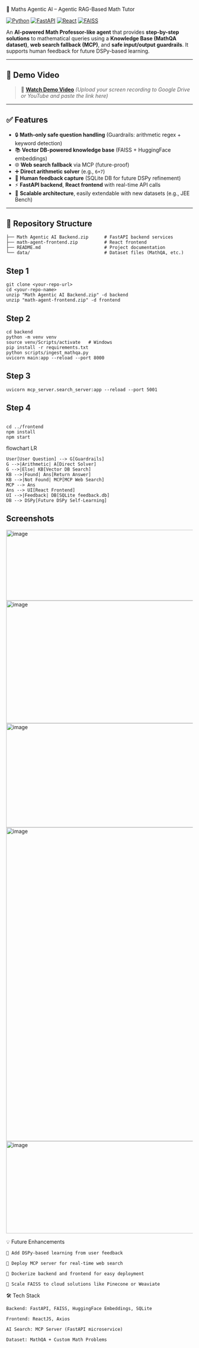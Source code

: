  🧮 Maths Agentic AI – Agentic RAG-Based Math Tutor

[![Python](https://img.shields.io/badge/Python-3.11-blue)]()
[![FastAPI](https://img.shields.io/badge/FastAPI-Backend-green)]()
[![React](https://img.shields.io/badge/React-Frontend-blue)]()
[![FAISS](https://img.shields.io/badge/FAISS-VectorDB-orange)]()

An **AI-powered Math Professor-like agent** that provides **step-by-step solutions** to mathematical queries using a **Knowledge Base (MathQA dataset)**, **web search fallback (MCP)**, and **safe input/output guardrails**. It supports human feedback for future DSPy-based learning.

---

## 🎥 Demo Video

> 📌 [**Watch Demo Video**](https://drive.google.com/file/d/1L7DV06kCmatxfUukYC782zgeeqaxlhA-/view?usp=sharing) *(Upload your screen recording to Google Drive or YouTube and paste the link here)*

---

## ✅ Features

- 🔒 **Math-only safe question handling** (Guardrails: arithmetic regex + keyword detection)
- 📚 **Vector DB-powered knowledge base** (FAISS + HuggingFace embeddings)
- 🌐 **Web search fallback** via MCP (future-proof)
- ➕ **Direct arithmetic solver** (e.g., `6+7`)
- 📝 **Human feedback capture** (SQLite DB for future DSPy refinement)
- ⚡ **FastAPI backend**, **React frontend** with real-time API calls
- 🔄 **Scalable architecture**, easily extendable with new datasets (e.g., JEE Bench)

---

## 📂 Repository Structure

```plaintext
├── Math Agentic AI Backend.zip      # FastAPI backend services
├── math-agent-frontend.zip          # React frontend
├── README.md                        # Project documentation
└── data/                            # Dataset files (MathQA, etc.)
```
## Step 1
```plaintext
git clone <your-repo-url>
cd <your-repo-name>
unzip "Math Agentic AI Backend.zip" -d backend
unzip "math-agent-frontend.zip" -d frontend
```

## Step 2
```plaintext
cd backend
python -m venv venv
source venv/Scripts/activate   # Windows
pip install -r requirements.txt
python scripts/ingest_mathqa.py
uvicorn main:app --reload --port 8000
```

## Step 3
```plaintext
uvicorn mcp_server.search_server:app --reload --port 5001
```
## Step 4
```plaintext

cd ../frontend
npm install
npm start
```
flowchart LR
```plaintext
User[User Question] --> G[Guardrails]
G -->|Arithmetic| A[Direct Solver]
G -->|Else| KB[Vector DB Search]
KB -->|Found| Ans[Return Answer]
KB -->|Not Found| MCP[MCP Web Search]
MCP --> Ans
Ans --> UI[React Frontend]
UI -->|Feedback| DB[SQLite feedback.db]
DB --> DSPy[Future DSPy Self-Learning]
```
Screenshots
--------------
<img width="975" height="191" alt="image" src="https://github.com/user-attachments/assets/0be2b475-5d7f-4566-b258-b7aa9808e388" />
<img width="1257" height="331" alt="image" src="https://github.com/user-attachments/assets/d42027d4-cb93-4f3c-88b2-f611c8c40413" />
<img width="1198" height="281" alt="image" src="https://github.com/user-attachments/assets/efaf8bd0-32ce-4d07-97c7-67a31a810ad7" />
<img width="1394" height="847" alt="image" src="https://github.com/user-attachments/assets/d79f0ad2-9d9e-4f7b-b720-5880d25a67bb" />
<img width="1280" height="249" alt="image" src="https://github.com/user-attachments/assets/731fbc50-a85e-40c9-a9b8-f6e8ebcfc11f" />

💡 Future Enhancements
```plaintext
🔹 Add DSPy-based learning from user feedback

🔹 Deploy MCP server for real-time web search

🔹 Dockerize backend and frontend for easy deployment

🔹 Scale FAISS to cloud solutions like Pinecone or Weaviate

```
🛠 Tech Stack
```plaintext
Backend: FastAPI, FAISS, HuggingFace Embeddings, SQLite

Frontend: ReactJS, Axios

AI Search: MCP Server (FastAPI microservice)

Dataset: MathQA + Custom Math Problems
```
